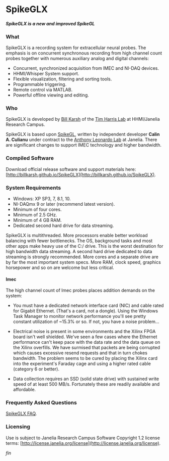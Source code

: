 SpikeGLX
=========

#### *SpikeGLX is a new and improved SpikeGL*

### What

SpikeGLX is a recording system for extracellular neural probes. The emphasis
is on concurrent synchronous recording from high channel count probes together
with numerous auxiliary analog and digital channels:

* Concurrent, synchronized acquisition from IMEC and NI-DAQ devices.
* HHMI/Whisper System support.
* Flexible visualization, filtering and sorting tools.
* Programmable triggering.
* Remote control via MATLAB.
* Powerful offline viewing and editing.

### Who

SpikeGLX is developed by [Bill Karsh](https://www.janelia.org/people/bill-karsh)
of the [Tim Harris Lab](https://www.janelia.org/lab/harris-lab-apig) at
HHMI/Janelia Research Campus.

SpikeGLX is based upon [SpikeGL](https://github.com/cculianu/SpikeGL.git),
written by independent developer **Calin A. Culianu** under contract to the
[Anthony Leonardo Lab](https://www.janelia.org/lab/leonardo-lab) at Janelia.
There are significant changes to support IMEC technology and higher bandwidth.

### Compiled Software

Download official release software and support materials here:
[http://billkarsh.github.io/SpikeGLX](http://billkarsh.github.io/SpikeGLX).

### System Requirements

* Windows: XP SP3, 7, 8.1, 10.
* NI-DAQmx 9 or later (recommend latest version).
* Minimum of four cores.
* Minimum of 2.5 GHz.
* Minimum of 4 GB RAM.
* Dedicated second hard drive for data streaming.

SpikeGLX is multithreaded. More processors enable better workload
balancing with fewer bottlenecks. The OS, background tasks and most other
apps make heavy use of the C:/ drive. This is the worst destination for
high bandwidth data streaming. A second hard drive dedicated to data
streaming is strongly recommended. More cores and a separate drive are
by far the most important system specs. More RAM, clock speed, graphics
horsepower and so on are welcome but less critical.

#### Imec

The high channel count of Imec probes places addition demands on the
system:

* You must have a dedicated network interface card (NIC) and cable
rated for Gigabit Ethernet. (That's a card, not a dongle). Using the
Windows Task Manager to monitor network performance you'll see pretty
constant utilization of ~15.3% or so. If not, you have a noise problem...

* Electrical noise is present in some environments and the Xilinx FPGA
board isn't well shielded. We've seen a few cases where the Ethernet
performance can't keep pace with the data rate and the data queue on the
Xilinx overfills. We have surmised that packets are being corrupted which
causes excessive resend requests and that in turn chokes bandwidth. The
problem seems to be cured by placing the Xilinx card into the experiment's
Faraday cage and using a higher rated cable (category 6 or better).

* Data collection requires an SSD (solid state drive) with sustained
write speed of at least 500 MB/s. Fortunately these are readily available
and affordable.

### Frequently Asked Questions

[SpikeGLX FAQ](Markdown/SpikeGLX_FAQ.md).

### Licensing

Use is subject to Janelia Research Campus Software Copyright 1.2 license terms:
[http://license.janelia.org/license](http://license.janelia.org/license).


_fin_

